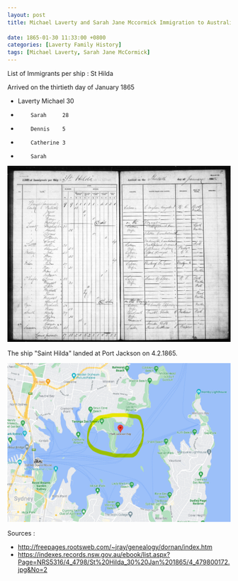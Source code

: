 ```yaml
---
layout: post
title: Michael Laverty and Sarah Jane Mccormick Immigration to Australia on the St Hilda 30th January 1865 

date: 1865-01-30 11:33:00 +0800
categories: [Laverty Family History]
tags: [Michael Laverty, Sarah Jane McCormick]
---
```


List of Immigrants per ship : St Hilda

Arrived on the thirtieth day of January 1865


* Laverty Michael   30
*         Sarah     28
*         Dennis    5
*         Catherine 3
*         Sarah     

![](/assets/img/laverty/michael-laverty-sarah-st-hilda-immigration.jpg)

The ship "Saint Hilda" landed at Port Jackson on 4.2.1865. 

![](/assets/img/laverty/port-jackson.png)

Sources :
* http://freepages.rootsweb.com/~jray/genealogy/dornan/index.htm
* https://indexes.records.nsw.gov.au/ebook/list.aspx?Page=NRS5316/4_4798/St%20Hilda_30%20Jan%201865/4_479800172.jpg&No=2

